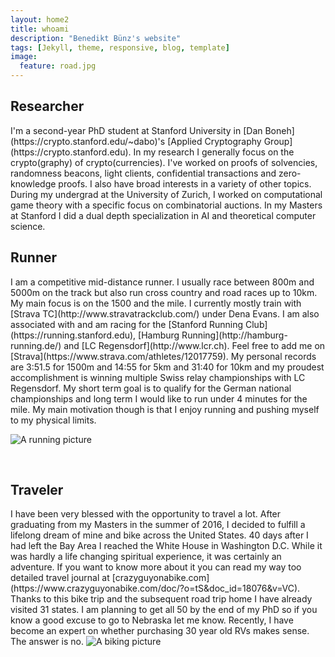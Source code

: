 ```yaml
---
layout: home2
title: whoami
description: "Benedikt Bünz's website"
tags: [Jekyll, theme, responsive, blog, template]
image:
  feature: road.jpg
---
```

<h2>Researcher</h2>
I'm a second-year PhD student at Stanford University in [Dan Boneh](https://crypto.stanford.edu/~dabo)'s [Applied Cryptography Group](https://crypto.stanford.edu). In my research I generally focus on the crypto(graphy) of crypto(currencies). I've worked on proofs of solvencies, randomness beacons, light clients, confidential transactions and zero-knowledge proofs. I also have broad interests in a variety of other topics. During my undergrad at the University of Zurich, I worked on computational game theory with a specific focus on combinatorial auctions. In my Masters at Stanford I did a dual depth specialization in AI and theoretical computer science.

<br />
<h2>Runner</h2>
I am a competitive mid-distance runner. I usually race between 800m and 5000m on the track but also run cross country and road races up to 10km. My main focus is on the 1500 and the mile. I currently mostly train with [Strava TC](http://www.stravatrackclub.com/) under Dena Evans. I am also associated with and am racing for the [Stanford Running Club](https://running.stanford.edu), [Hamburg Running](http://hamburg-running.de/) and [LC Regensdorf](http://www.lcr.ch). Feel free to add me on [Strava](https://www.strava.com/athletes/12017759). My personal records are 3:51.5 for 1500m and 14:55 for 5km and 31:40 for 10km and my proudest accomplishment is winning multiple Swiss relay championships with LC Regensdorf. My short term goal is to qualify for the German national championships and long term I would like to run under 4 minutes for the mile. My main motivation though is that I enjoy running and pushing myself to my physical limits.

<img src="{{ site.url }}/images/runrocknroll.jpg"
     alt="A running picture">


<br />
<h2>Traveler</h2>
I have been very blessed with the opportunity to travel a lot. After graduating from my Masters in the summer of 2016, I decided to fulfill a lifelong dream of mine and bike across the United States. 40 days after I had left the Bay Area I reached the White House in Washington D.C. While it was hardly a life changing spiritual experience, it was certainly an adventure. If you want to know more about it you can read my way too detailed travel journal at
[crazyguyonabike.com](https://www.crazyguyonabike.com/doc/?o=tS&doc_id=18076&v=VC). Thanks to this bike trip and the subsequent road trip home I have already visited 31 states. I am planning to get all 50 by the end of my PhD so if you know a good excuse to go to Nebraska let me know. Recently, I have become an expert on whether purchasing 30 year old RVs makes sense. The answer is no.
 <img src="{{ site.url }}/images/cyclingutah.jpg"
      alt="A biking picture">
